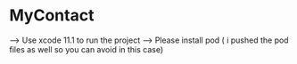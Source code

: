 # MyContact

--> Use xcode 11.1 to run the project
--> Please install pod ( i pushed the pod files as well so you can avoid in this case)

